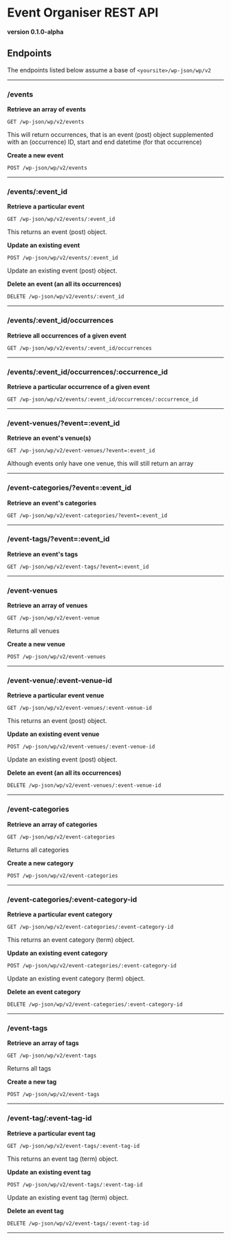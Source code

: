 # Event Organiser REST API

**version 0.1.0-alpha**

## Endpoints

The endpoints listed below assume a base of `<yoursite>/wp-json/wp/v2`

* * *

### /events
**Retrieve an array of events**
```
GET /wp-json/wp/v2/events
```
This will return occurrences, that is an event (post) object supplemented with an (occurrence) ID, start and end datetime (for that occurrence)

**Create a new event**
```
POST /wp-json/wp/v2/events
```

* * *

### /events/:event_id
**Retrieve a particular event**
```
GET /wp-json/wp/v2/events/:event_id
```
This returns an event (post) object.

**Update an existing event**
```
POST /wp-json/wp/v2/events/:event_id
```
Update an existing event (post) object.

**Delete an event (an all its occurrences)**
```
DELETE /wp-json/wp/v2/events/:event_id
```

* * * 

### /events/:event_id/occurrences
**Retrieve all occurrences of a given event**
```
GET /wp-json/wp/v2/events/:event_id/occurrences
```

* * * 

### /events/:event_id/occurrences/:occurrence_id
**Retrieve a particular occurrence of a given event**
```
GET /wp-json/wp/v2/events/:event_id/occurrences/:occurrence_id
```

* * * 

### /event-venues/?event=:event_id
**Retrieve an event's venue(s)**
```
GET /wp-json/wp/v2/event-venues/?event=:event_id
```

Although events only have one venue, this will still return an array

* * * 

### /event-categories/?event=:event_id
**Retrieve an event's categories**
```
GET /wp-json/wp/v2/event-categories/?event=:event_id
```

* * * 

### /event-tags/?event=:event_id
**Retrieve an event's tags**
```
GET /wp-json/wp/v2/event-tags/?event=:event_id
```

* * *

### /event-venues
**Retrieve an array of venues**
```
GET /wp-json/wp/v2/event-venue
```
Returns all venues 

**Create a new venue**
```
POST /wp-json/wp/v2/event-venues
```

* * *

### /event-venue/:event-venue-id
**Retrieve a particular event venue**
```
GET /wp-json/wp/v2/event-venues/:event-venue-id
```
This returns an event (post) object.

**Update an existing event venue**
```
POST /wp-json/wp/v2/event-venues/:event-venue-id
```
Update an existing event (post) object.

**Delete an event (an all its occurrences)**
```
DELETE /wp-json/wp/v2/event-venues/:event-venue-id
```

* * *

### /event-categories
**Retrieve an array of categories**
```
GET /wp-json/wp/v2/event-categories
```
Returns all categories 

**Create a new category**
```
POST /wp-json/wp/v2/event-categories
```

* * *

### /event-categories/:event-category-id
**Retrieve a particular event category**
```
GET /wp-json/wp/v2/event-categories/:event-category-id
```
This returns an event category (term) object.

**Update an existing event category**
```
POST /wp-json/wp/v2/event-categories/:event-category-id
```
Update an existing event category (term) object.

**Delete an event category**
```
DELETE /wp-json/wp/v2/event-categories/:event-category-id
```

* * *

### /event-tags
**Retrieve an array of tags**
```
GET /wp-json/wp/v2/event-tags
```
Returns all tags 

**Create a new tag**
```
POST /wp-json/wp/v2/event-tags
```

* * *

### /event-tag/:event-tag-id
**Retrieve a particular event tag**
```
GET /wp-json/wp/v2/event-tags/:event-tag-id
```
This returns an event tag (term) object.

**Update an existing event tag**
```
POST /wp-json/wp/v2/event-tags/:event-tag-id
```
Update an existing event tag (term) object.

**Delete an event tag**
```
DELETE /wp-json/wp/v2/event-tags/:event-tag-id
```

* * * 


